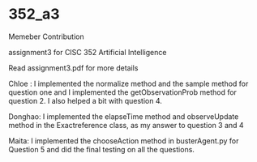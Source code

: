 # 352_a3

Memeber Contribution

assignment3 for CISC 352 Artificial Intelligence

Read assignment3.pdf for more details

Chloe : I implemented the normalize method and the sample method for question one and I implemented the getObservationProb method for question 2. I also helped a bit with question 4. 

Donghao: I implemented the elapseTime method and observeUpdate method in the Exactreference class,
as my answer to question 3 and 4

Maita: I implemented the chooseAction method in busterAgent.py for Question 5 and did the final testing on all the questions.

